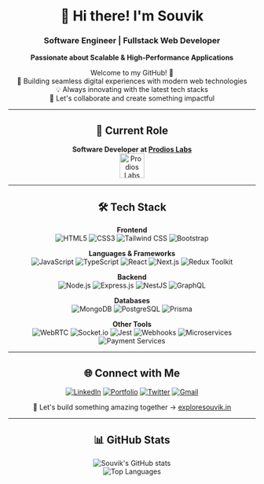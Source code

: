 <div align="center">

# 👋 Hi there! I'm Souvik

### Software Engineer | Fullstack Web Developer  
**Passionate about Scalable & High-Performance Applications**

Welcome to my GitHub! 🌟  
🚀 Building seamless digital experiences with modern web technologies  
💡 Always innovating with the latest tech stacks  
🎯 Let's collaborate and create something impactful

---

## 🏢 Current Role

**Software Developer at [Prodios Labs](https://prodioslabs.com/)**  
<img src="https://media.licdn.com/dms/image/v2/C4D0BAQH5MOtoafOS6A/company-logo_100_100/company-logo_100_100/0/1634465734807?e=1751500800&v=beta&t=RGQ5zh5u6F-dRuw8cDKxAzU1-gPyXrXv7Z2H4z-wygA" alt="Prodios Labs" width="50" height="50">

---

## 🛠️ Tech Stack

**Frontend**  
![HTML5](https://img.shields.io/badge/HTML5-E34F26?style=flat&logo=html5&logoColor=white)
![CSS3](https://img.shields.io/badge/CSS3-1572B6?style=flat&logo=css3&logoColor=white)
![Tailwind CSS](https://img.shields.io/badge/Tailwind-38B2AC?style=flat&logo=tailwind-css&logoColor=white)
![Bootstrap](https://img.shields.io/badge/Bootstrap-563D7C?style=flat&logo=bootstrap&logoColor=white)

**Languages & Frameworks**  
![JavaScript](https://img.shields.io/badge/JavaScript-F7DF1E?style=flat&logo=javascript&logoColor=black)
![TypeScript](https://img.shields.io/badge/TypeScript-3178C6?style=flat&logo=typescript&logoColor=white)
![React](https://img.shields.io/badge/React-61DAFB?style=flat&logo=react&logoColor=black)
![Next.js](https://img.shields.io/badge/Next.js-000000?style=flat&logo=nextdotjs&logoColor=white)
![Redux Toolkit](https://img.shields.io/badge/Redux-764ABC?style=flat&logo=redux&logoColor=white)

**Backend**  
![Node.js](https://img.shields.io/badge/Node.js-43853D?style=flat&logo=node.js&logoColor=white)
![Express.js](https://img.shields.io/badge/Express.js-000000?style=flat&logo=express&logoColor=white)
![NestJS](https://img.shields.io/badge/NestJS-E0234E?style=flat&logo=nestjs&logoColor=white)
![GraphQL](https://img.shields.io/badge/GraphQL-E10098?style=flat&logo=graphql&logoColor=white)

**Databases**  
![MongoDB](https://img.shields.io/badge/MongoDB-47A248?style=flat&logo=mongodb&logoColor=white)
![PostgreSQL](https://img.shields.io/badge/PostgreSQL-336791?style=flat&logo=postgresql&logoColor=white)
![Prisma](https://img.shields.io/badge/Prisma-2D3748?style=flat&logo=prisma&logoColor=white)

**Other Tools**  
![WebRTC](https://img.shields.io/badge/WebRTC-008000?style=flat&logo=webrtc&logoColor=white)
![Socket.io](https://img.shields.io/badge/Socket.io-010101?style=flat&logo=socketdotio&logoColor=white)
![Jest](https://img.shields.io/badge/Jest-C21325?style=flat&logo=jest&logoColor=white)
![Webhooks](https://img.shields.io/badge/Webhooks-FF9900?style=flat)
![Microservices](https://img.shields.io/badge/Microservices-FF5733?style=flat)
![Payment Services](https://img.shields.io/badge/Payments-00A650?style=flat&logo=razorpay&logoColor=white)

---

## 🌐 Connect with Me

[![LinkedIn](https://img.shields.io/badge/-LinkedIn-blue?style=flat&logo=Linkedin&logoColor=white)](https://www.linkedin.com/in/souvik-hazra-202321252/)
[![Portfolio](https://img.shields.io/badge/-Portfolio-black?style=flat&logo=Google-Chrome&logoColor=white)](https://exploresouvik.in)
[![Twitter](https://img.shields.io/badge/-Twitter-1DA1F2?style=flat&logo=Twitter&logoColor=white)](https://x.com/_souvikhazra)
[![Gmail](https://img.shields.io/badge/-Email-red?style=flat&logo=Gmail&logoColor=white)](mailto:souvikhazra151@gmail.com)

🚀 Let's build something amazing together → [exploresouvik.in](https://exploresouvik.in)

---

## 📊 GitHub Stats

![Souvik's GitHub stats](https://github-readme-stats.vercel.app/api?username=Mr-R-e-X&rank_icon=github&theme=dark)  
![Top Languages](https://github-readme-stats.vercel.app/api/top-langs/?username=Mr-R-e-X&layout=donut&theme=dark)

</div>
